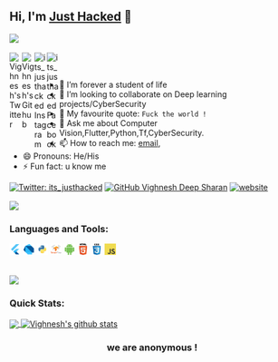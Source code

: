
## Hi, I'm [Just Hacked](https://justhacked.tech) 👋

![](https://komarev.com/ghpvc/?username=just-hacked)

<a href="https://twitter.com/its_justhacked">
  <img align="left" alt="Vighnesh's Twitter" width="22px" src="https://cdn.jsdelivr.net/npm/simple-icons@v3/icons/twitter.svg" />
</a>
<a href="https://github.com/just-hacked">
  <img align="left" alt="Vighnesh's Github" width="22px" src="https://cdn.jsdelivr.net/npm/simple-icons@v3/icons/github.svg" />
</a>
<a href="https://www.instagram.com/its_justhacked">
  <img align="left" alt="its_justhacked Instagram" width="22px" src="https://cdn.jsdelivr.net/npm/simple-icons@v3/icons/instagram.svg" />
</a>
<a href="https://www.facebook.com/Vighneshdeep">
  <img align="left" alt="its_justhacked Facebook" width="22px" src="https://cdn.jsdelivr.net/npm/simple-icons@v3/icons/facebook.svg" />
</a>

<br/>
<br/>


- 🌱 I’m forever a student of life
- 👯 I’m looking to collaborate on Deep learning projects/CyberSecurity
- 🤔 My favourite quote: `Fuck the world !`
- 💬 Ask me about Computer Vision,Flutter,Python,Tf,CyberSecurity.
- 📫 How to reach me: [email](mailto:justhacked21@gmail.com),
- 😄 Pronouns: He/His
- ⚡ Fun fact: u know me

[![Twitter: its_justhacked](https://img.shields.io/twitter/follow/its_justhacked?style=social)](https://twitter.com/its_justhacked)
[![GitHub Vighnesh Deep Sharan](https://img.shields.io/github/followers/vighneshdeepweb?label=follow&style=social)](https://github.com/just-hacked)
[![website](https://img.shields.io/badge/PortfolioWebsite-website-2648ff?style=flat-square&logo=google-chrome)](https://justhacked.tk/)

<a href="https://github.com/just-hacked">
<img align="center" src="https://1.bp.blogspot.com/-DnCqyKFMm-A/YB4IL6MkPWI/AAAAAAAAFf8/y8EkdxKk0dM4jDf2Zqr-j1r77Adlcj54gCLcBGAsYHQ/s2048/0001-14658099030_20201221_094700_0000.png" />
</a>

### Languages and Tools:  

<code><img height="20" src="https://raw.githubusercontent.com/github/explore/80688e429a7d4ef2fca1e82350fe8e3517d3494d/topics/flutter/flutter.png"></code>
<code><img height="20" src="https://raw.githubusercontent.com/github/explore/80688e429a7d4ef2fca1e82350fe8e3517d3494d/topics/dart/dart.png"></code>
<code><img height="20" src="https://raw.githubusercontent.com/github/explore/80688e429a7d4ef2fca1e82350fe8e3517d3494d/topics/python/python.png"></code>
<code><img height="20" src="https://raw.githubusercontent.com/github/explore/80688e429a7d4ef2fca1e82350fe8e3517d3494d/topics/tensorflow/tensorflow.png"></code>
<code><img height="20" src="https://raw.githubusercontent.com/github/explore/80688e429a7d4ef2fca1e82350fe8e3517d3494d/topics/android/android.png"></code>
<code><img height="20" src="https://raw.githubusercontent.com/github/explore/80688e429a7d4ef2fca1e82350fe8e3517d3494d/topics/html/html.png"></code>
<code><img height="20" src="https://raw.githubusercontent.com/github/explore/80688e429a7d4ef2fca1e82350fe8e3517d3494d/topics/css/css.png"></code>
<code><img height="20" src="https://raw.githubusercontent.com/github/explore/80688e429a7d4ef2fca1e82350fe8e3517d3494d/topics/javascript/javascript.png"></code>


<br/>

<a href="https://github.com/just-hacked">
<img align="center" src="https://1.bp.blogspot.com/-TjQ2ri9ctfE/YB4Ht6XavxI/AAAAAAAAFf0/OP0YxEMKfhsLGk9tY1qeRywVDOUSlO3HwCLcBGAsYHQ/w600/standard%2B%25281%2529.gif" />
</a>

### Quick Stats:

<a href="https://github.com/just-hacked">
  <img align="center" src="https://github-readme-stats.vercel.app/api/top-langs/?username=just-hacked&theme=dark&hide=TCL" />
</a>

<a href="https://github.com/just-hacked">
  <img align="center" src="https://github-readme-stats.vercel.app/api?username=just-hacked&show_icons=true&theme=tokyonight&count_private=true&line_height=33" alt="Vighnesh's github stats"/>
</a>

<div align="center">

### we are anonymous !

</div>
















<!--
**Pikachu-lopz/Pikachu-lopz** is a ✨ _special_ ✨ repository because its `README.md` (this file) appears on your GitHub profile.

Here are some ideas to get you started:

- 🔭 I’m currently working on ...
- 🌱 I’m currently learning ...
- 👯 I’m looking to collaborate on ...
- 🤔 I’m looking for help with ...
- 💬 Ask me about ...
- 📫 How to reach me: ...
- 😄 Pronouns: ...
- ⚡ Fun fact: ...
-->
